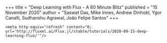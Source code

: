 +++
title = "Deep Learning with Flux - A 60 Minute Blitz"
published = "15 November 2020"
author = "Saswat Das, Mike Innes, Andrew Dinhobl, Ygor Canalli, Sudhanshu Agrawal, João Felipe Santos"
+++

~~~
<meta http-equiv="refresh" content="0; url='http://fluxml.ai/Flux.jl/stable/tutorials/2020-09-15-deep-learning-flux/'"/>
~~~
